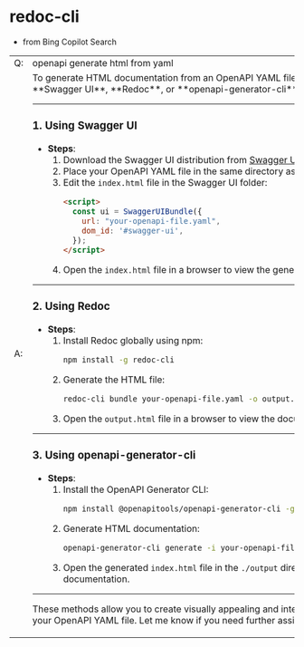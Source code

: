 # redoc-cli

- from Bing Copilot Search

<table><tr><td>Q:</td><td>
<!-- add your Prompt bellow-->
openapi generate html from yaml
</td></tr><tr><td>A:</td><td>
<!-- add Chatbot Response bellow-->
To generate HTML documentation from an OpenAPI YAML file, you can use tools like **Swagger UI**, **Redoc**, or **openapi-generator-cli**. Here's how you can do it:

* * * *

### **1. Using Swagger UI**

-   **Steps**:
    1.  Download the Swagger UI distribution from [Swagger UI GitHub](https://github.com/swagger-api/swagger-ui).
    2.  Place your OpenAPI YAML file in the same directory as the Swagger UI files.
    3.  Edit the `index.html` file in the Swagger UI folder:
        ```html
        <script>
          const ui = SwaggerUIBundle({
            url: "your-openapi-file.yaml",
            dom_id: '#swagger-ui',
          });
        </script>
        ```
    4.  Open the `index.html` file in a browser to view the generated documentation.

* * * *

### **2. Using Redoc**

-   **Steps**:
    1.  Install Redoc globally using npm:
        ```bash
        npm install -g redoc-cli
        ```
    2.  Generate the HTML file:
        ```bash
        redoc-cli bundle your-openapi-file.yaml -o output.html
        ```
    3.  Open the `output.html` file in a browser to view the documentation.

* * * *

### **3. Using openapi-generator-cli**

-   **Steps**:
    1.  Install the OpenAPI Generator CLI:
        ```bash
        npm install @openapitools/openapi-generator-cli -g`
        ```
    2.  Generate HTML documentation:
        ```bash
        openapi-generator-cli generate -i your-openapi-file.yaml -g html -o ./output
        ```
    3.  Open the generated `index.html` file in the `./output` directory to view the documentation.

* * * *

These methods allow you to create visually appealing and interactive documentation for your OpenAPI YAML file. Let me know if you need further assistance! 😊
</td></tr></table>

